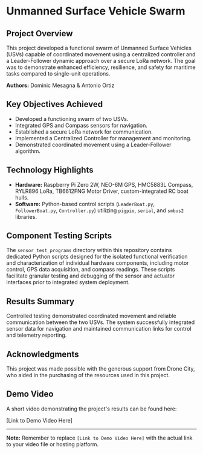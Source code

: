 # Unmanned Surface Vehicle Swarm

## Project Overview

This project developed a functional swarm of Unmanned Surface Vehicles (USVs) capable of coordinated movement using a centralized controller and a Leader-Follower dynamic approach over a secure LoRa network. The goal was to demonstrate enhanced efficiency, resilience, and safety for maritime tasks compared to single-unit operations.

**Authors:** Dominic Mesagna & Antonio Ortiz

## Key Objectives Achieved

* Developed a functioning swarm of two USVs.
* Integrated GPS and Compass sensors for navigation.
* Established a secure LoRa network for communication.
* Implemented a Centralized Controller for management and monitoring.
* Demonstrated coordinated movement using a Leader-Follower algorithm.

## Technology Highlights

* **Hardware:** Raspberry Pi Zero 2W, NEO-6M GPS, HMC5883L Compass, RYLR896 LoRa, TB6612FNG Motor Driver, custom-integrated RC boat hulls.
* **Software:** Python-based control scripts (`LeaderBoat.py`, `FollowerBoat.py`, `Controller.py`) utilizing `pigpio`, `serial`, and `smbus2` libraries.

## Component Testing Scripts

The `sensor_test_programs` directory within this repository contains dedicated Python scripts designed for the isolated functional verification and characterization of individual hardware components, including motor control, GPS data acquisition, and compass readings. These scripts facilitate granular testing and debugging of the sensor and actuator interfaces prior to integrated system deployment.

## Results Summary

Controlled testing demonstrated coordinated movement and reliable communication between the two USVs. The system successfully integrated sensor data for navigation and maintained communication links for control and telemetry reporting.

## Acknowledgments

This project was made possible with the generous support from Drone City, who aided in the purchasing of the resources used in this project.

## Demo Video

A short video demonstrating the project's results can be found here:

[Link to Demo Video Here]

---

**Note:** Remember to replace `[Link to Demo Video Here]` with the actual link to your video file or hosting platform.
